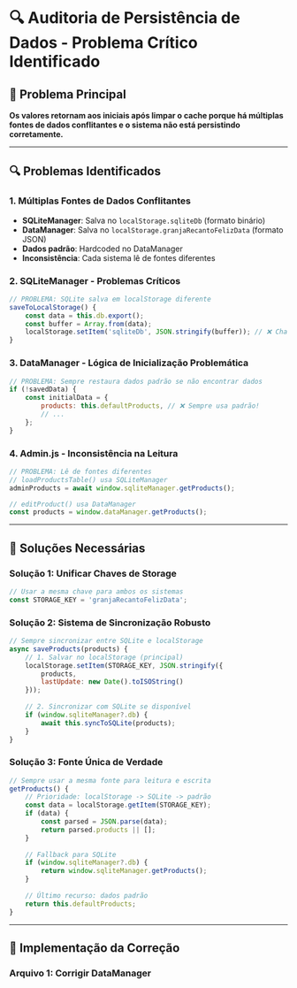 # 🔍 Auditoria de Persistência de Dados - Problema Crítico Identificado

## 🚨 Problema Principal
**Os valores retornam aos iniciais após limpar o cache porque há múltiplas fontes de dados conflitantes e o sistema não está persistindo corretamente.**

---

## 🔍 Problemas Identificados

### 1. **Múltiplas Fontes de Dados Conflitantes**
- **SQLiteManager**: Salva no `localStorage.sqliteDb` (formato binário)
- **DataManager**: Salva no `localStorage.granjaRecantoFelizData` (formato JSON)
- **Dados padrão**: Hardcoded no DataManager
- **Inconsistência**: Cada sistema lê de fontes diferentes

### 2. **SQLiteManager - Problemas Críticos**
```javascript
// PROBLEMA: SQLite salva em localStorage diferente
saveToLocalStorage() {
    const data = this.db.export();
    const buffer = Array.from(data);
    localStorage.setItem('sqliteDb', JSON.stringify(buffer)); // ❌ Chave diferente!
}
```

### 3. **DataManager - Lógica de Inicialização Problemática**
```javascript
// PROBLEMA: Sempre restaura dados padrão se não encontrar dados
if (!savedData) {
    const initialData = {
        products: this.defaultProducts, // ❌ Sempre usa padrão!
        // ...
    };
}
```

### 4. **Admin.js - Inconsistência na Leitura**
```javascript
// PROBLEMA: Lê de fontes diferentes
// loadProductsTable() usa SQLiteManager
adminProducts = await window.sqliteManager.getProducts();

// editProduct() usa DataManager  
const products = window.dataManager.getProducts();
```

---

## 🔧 Soluções Necessárias

### **Solução 1: Unificar Chaves de Storage**
```javascript
// Usar a mesma chave para ambos os sistemas
const STORAGE_KEY = 'granjaRecantoFelizData';
```

### **Solução 2: Sistema de Sincronização Robusto**
```javascript
// Sempre sincronizar entre SQLite e localStorage
async saveProducts(products) {
    // 1. Salvar no localStorage (principal)
    localStorage.setItem(STORAGE_KEY, JSON.stringify({
        products,
        lastUpdate: new Date().toISOString()
    }));
    
    // 2. Sincronizar com SQLite se disponível
    if (window.sqliteManager?.db) {
        await this.syncToSQLite(products);
    }
}
```

### **Solução 3: Fonte Única de Verdade**
```javascript
// Sempre usar a mesma fonte para leitura e escrita
getProducts() {
    // Prioridade: localStorage -> SQLite -> padrão
    const data = localStorage.getItem(STORAGE_KEY);
    if (data) {
        const parsed = JSON.parse(data);
        return parsed.products || [];
    }
    
    // Fallback para SQLite
    if (window.sqliteManager?.db) {
        return window.sqliteManager.getProducts();
    }
    
    // Último recurso: dados padrão
    return this.defaultProducts;
}
```

---

## 🚀 Implementação da Correção

### **Arquivo 1: Corrigir DataManager**